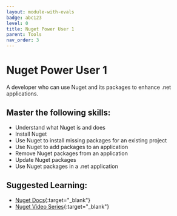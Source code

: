 ```yaml
---
layout: module-with-evals
badge: abc123
level: 0
title: Nuget Power User 1
parent: Tools
nav_order: 3
---
```

# Nuget Power User 1

A developer who can use Nuget and its packages to enhance .net applications.

## Master the following skills:

- Understand what Nuget is and does
- Install Nuget
- Use Nuget to install missing packages for an existing project
- Use Nuget to add packages to an application
- Remove Nuget packages from an application
- Update Nuget packages
- Use Nuget packages in a .net application

## Suggested Learning:

- [Nuget Docs](https://docs.microsoft.com/en-us/nuget/){:target="\_blank"}
- [Nuget Video Series](https://youtu.be/WW3bO1lNDmo){:target="\_blank"}
